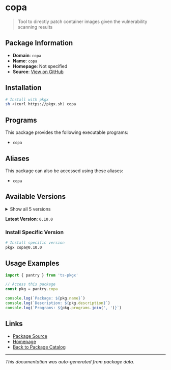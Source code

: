 # copa

> Tool to directly patch container images given the vulnerability scanning results

## Package Information

- **Domain**: `copa`
- **Name**: `copa`
- **Homepage**: Not specified
- **Source**: [View on GitHub](https://github.com/pkgxdev/pantry/tree/main/projects/project-copacetic.github.io/package.yml)

## Installation

```bash
# Install with pkgx
sh <(curl https://pkgx.sh) copa
```

## Programs

This package provides the following executable programs:

- `copa`

## Aliases

This package can also be accessed using these aliases:

- `copa`

## Available Versions

<details>
<summary>Show all 5 versions</summary>

- `0.10.0`, `0.9.0`, `0.8.0`, `0.7.0`, `0.6.2`

</details>

**Latest Version**: `0.10.0`

### Install Specific Version

```bash
# Install specific version
pkgx copa@0.10.0
```

## Usage Examples

```typescript
import { pantry } from 'ts-pkgx'

// Access this package
const pkg = pantry.copa

console.log(`Package: ${pkg.name}`)
console.log(`Description: ${pkg.description}`)
console.log(`Programs: ${pkg.programs.join(', ')}`)
```

## Links

- [Package Source](https://github.com/pkgxdev/pantry/tree/main/projects/project-copacetic.github.io/package.yml)
- [Homepage](#)
- [Back to Package Catalog](../package-catalog.md)

---

*This documentation was auto-generated from package data.*
